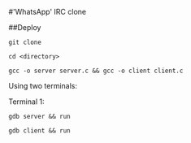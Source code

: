 #'WhatsApp' IRC clone 


##Deploy


`git clone`


`cd <directory>`


`gcc -o server server.c && gcc -o client client.c`


Using two terminals:

Terminal 1:


`gdb server && run`


`gdb client && run`


